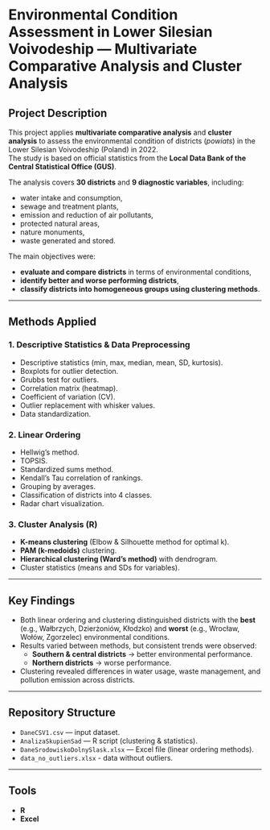# Environmental Condition Assessment in Lower Silesian Voivodeship — Multivariate Comparative Analysis and Cluster Analysis

## Project Description  
This project applies **multivariate comparative analysis** and **cluster analysis** to assess the environmental condition of districts (*powiats*) in the Lower Silesian Voivodeship (Poland) in 2022.  
The study is based on official statistics from the **Local Data Bank of the Central Statistical Office (GUS)**.

The analysis covers **30 districts** and **9 diagnostic variables**, including:  
- water intake and consumption,  
- sewage and treatment plants,  
- emission and reduction of air pollutants,  
- protected natural areas,  
- nature monuments,  
- waste generated and stored.

The main objectives were:  
- **evaluate and compare districts** in terms of environmental conditions,  
- **identify better and worse performing districts**,  
- **classify districts into homogeneous groups using clustering methods**.

---

## Methods Applied  

### 1. Descriptive Statistics & Data Preprocessing  
- Descriptive statistics (min, max, median, mean, SD, kurtosis).  
- Boxplots for outlier detection.  
- Grubbs test for outliers.  
- Correlation matrix (heatmap).  
- Coefficient of variation (CV).  
- Outlier replacement with whisker values.  
- Data standardization.  

### 2. Linear Ordering
- Hellwig’s method.  
- TOPSIS.  
- Standardized sums method.  
- Kendall’s Tau correlation of rankings.  
- Grouping by averages.  
- Classification of districts into 4 classes.  
- Radar chart visualization.  

### 3. Cluster Analysis (R)  
- **K-means clustering** (Elbow & Silhouette method for optimal k).  
- **PAM (k-medoids)** clustering.  
- **Hierarchical clustering (Ward’s method)** with dendrogram.  
- Cluster statistics (means and SDs for variables).

---

## Key Findings  
- Both linear ordering and clustering distinguished districts with the **best** (e.g., Wałbrzych, Dzierżoniów, Kłodzko) and **worst** (e.g., Wrocław, Wołów, Zgorzelec) environmental conditions.  
- Results varied between methods, but consistent trends were observed:  
  - **Southern & central districts** → better environmental performance.  
  - **Northern districts** → worse performance.  
- Clustering revealed differences in water usage, waste management, and pollution emission across districts.  

---

## Repository Structure
- `DaneCSV1.csv` — input dataset.  
- `AnalizaSkupienSad` — R script (clustering & statistics).  
- `DaneSrodowiskoDolnySlask.xlsx` — Excel file (linear ordering methods).
- `data_no_outliers.xlsx` - data without outliers.

---

## Tools  
- **R**
- **Excel**

